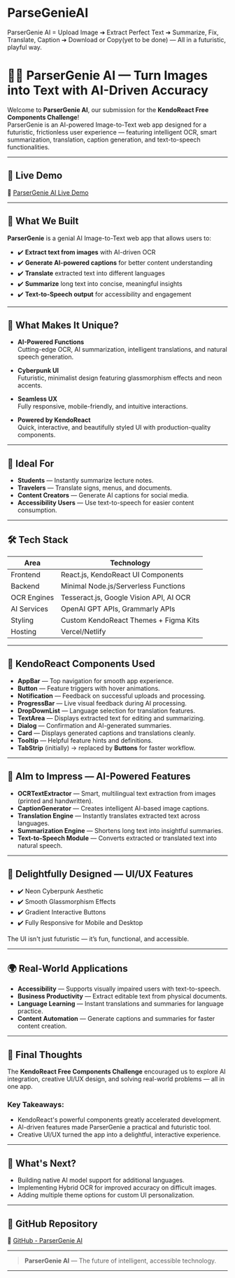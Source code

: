 # ParseGenieAI
 ParserGenie AI = Upload Image ➔ Extract Perfect Text ➔ Summarize, Fix, Translate, Caption ➔ Download or Copy(yet to be done) — All in a futuristic, playful way.


# 🧙‍♂️ ParserGenie AI — Turn Images into Text with AI-Driven Accuracy

Welcome to **ParserGenie AI**, our submission for the **KendoReact Free Components Challenge**!  
ParserGenie is an AI-powered Image-to-Text web app designed for a futuristic, frictionless user experience — featuring intelligent OCR, smart summarization, translation, caption generation, and text-to-speech functionalities.

---

## 🚀 Live Demo

🔗 [ParserGenie AI Live Demo]([(https://parsergenie.netlify.app/)])  

---

## 📸 What We Built

**ParserGenie** is a genial AI Image-to-Text web app that allows users to:

- ✔️ **Extract text from images** with AI-driven OCR
- ✔️ **Generate AI-powered captions** for better content understanding
- ✔️ **Translate** extracted text into different languages
- ✔️ **Summarize** long text into concise, meaningful insights
- ✔️ **Text-to-Speech output** for accessibility and engagement

---

## 🎯 What Makes It Unique?

- **AI-Powered Functions**  
  Cutting-edge OCR, AI summarization, intelligent translations, and natural speech generation.

- **Cyberpunk UI**  
  Futuristic, minimalist design featuring glassmorphism effects and neon accents.

- **Seamless UX**  
  Fully responsive, mobile-friendly, and intuitive interactions.

- **Powered by KendoReact**  
  Quick, interactive, and beautifully styled UI with production-quality components.

---

## 👥 Ideal For

- **Students** — Instantly summarize lecture notes.
- **Travelers** — Translate signs, menus, and documents.
- **Content Creators** — Generate AI captions for social media.
- **Accessibility Users** — Use text-to-speech for easier content consumption.

---

## 🛠️ Tech Stack

| Area            | Technology |
|-----------------|------------|
| Frontend        | React.js, KendoReact UI Components |
| Backend         | Minimal Node.js/Serverless Functions |
| OCR Engines     | Tesseract.js, Google Vision API, AI OCR |
| AI Services     | OpenAI GPT APIs, Grammarly APIs |
| Styling         | Custom KendoReact Themes + Figma Kits |
| Hosting         | Vercel/Netlify |

---

## 🧩 KendoReact Components Used

- **AppBar** — Top navigation for smooth app experience.
- **Button** — Feature triggers with hover animations.
- **Notification** — Feedback on successful uploads and processing.
- **ProgressBar** — Live visual feedback during AI processing.
- **DropDownList** — Language selection for translation features.
- **TextArea** — Displays extracted text for editing and summarizing.
- **Dialog** — Confirmation and AI-generated summaries.
- **Card** — Displays generated captions and translations cleanly.
- **Tooltip** — Helpful feature hints and definitions.
- **TabStrip** (initially) → replaced by **Buttons** for faster workflow.

---

## 🧠 AIm to Impress — AI-Powered Features

- **OCRTextExtractor** — Smart, multilingual text extraction from images (printed and handwritten).
- **CaptionGenerator** — Creates intelligent AI-based image captions.
- **Translation Engine** — Instantly translates extracted text across languages.
- **Summarization Engine** — Shortens long text into insightful summaries.
- **Text-to-Speech Module** — Converts extracted or translated text into natural speech.

---

## 🎨 Delightfully Designed — UI/UX Features

- ✔️ Neon Cyberpunk Aesthetic  
- ✔️ Smooth Glassmorphism Effects  
- ✔️ Gradient Interactive Buttons  
- ✔️ Fully Responsive for Mobile and Desktop  

The UI isn't just futuristic — it’s fun, functional, and accessible.

---

## 🌍 Real-World Applications

- **Accessibility** — Supports visually impaired users with text-to-speech.
- **Business Productivity** — Extract editable text from physical documents.
- **Language Learning** — Instant translations and summaries for language practice.
- **Content Automation** — Generate captions and summaries for faster content creation.

---

## 💬 Final Thoughts

The **KendoReact Free Components Challenge** encouraged us to explore AI integration, creative UI/UX design, and solving real-world problems — all in one app.

### Key Takeaways:
- KendoReact's powerful components greatly accelerated development.
- AI-driven features made ParserGenie a practical and futuristic tool.
- Creative UI/UX turned the app into a delightful, interactive experience.

---

## 🔮 What's Next?

- Building native AI model support for additional languages.
- Implementing Hybrid OCR for improved accuracy on difficult images.
- Adding multiple theme options for custom UI personalization.

---

## 📂 GitHub Repository

🔗 [GitHub - ParserGenie AI]([https://github.com/chotushikari/ParserGenieAI.git])

---

> **ParserGenie AI** — The future of intelligent, accessible technology.

---
